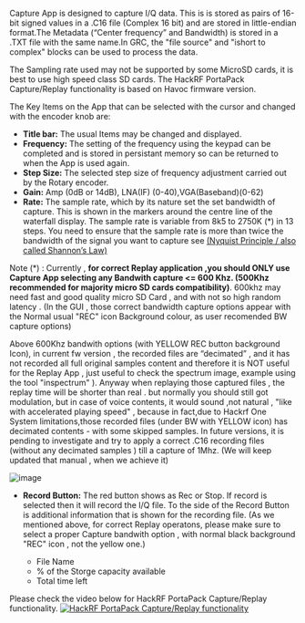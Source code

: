 Capture App is designed to capture I/Q data. This is  is stored as pairs of 16-bit signed values in a .C16 file (Complex 16 bit) and are stored in little-endian format.The Metadata (“Center frequency” and Bandwidth) is stored in a .TXT file with the same name.In GRC, the "file source" and "ishort to complex" blocks can be used to process the data.

The Sampling rate used may not be supported by some MicroSD cards, it is best to use high speed class SD cards. The HackRF PortaPack Capture/Replay functionality is  based on Havoc firmware version.

The Key Items on the App that can be selected with the cursor and changed with the encoder knob are:

* **Title bar:** The usual Items may be changed and displayed.
* **Frequency:** The setting of the frequency using the keypad can be completed and is stored in persistant memory so can be returned to when the App is used again.
* **Step Size:** The selected step size of frequency adjustment carried out by the Rotary encoder. 
* **Gain:**  Amp  (0dB or 14dB), LNA(IF) (0-40),VGA(Baseband)(0-62)
* **Rate:** The sample rate, which by its nature set the set bandwidth of capture. This is shown in the markers around the centre line of the waterfall display. The sample rate is variable from 8k5 to 2750K (*)  in 13 steps. You need to ensure that the sample rate is more than twice the bandwidth of the signal  you want to capture see [(Nyquist Principle / also called Shannon’s Law)  ](https://en.wikipedia.org/wiki/Nyquist%E2%80%93Shannon_sampling_theorem)

Note (*)  : Currently , **for correct Replay application ,you should ONLY use Capture App selecting any Bandwith capture <= 600 Khz. (500Khz recommended for majority micro SD cards compatibility)**. 600khz may need fast and good quality micro SD Card , and with not so high random latency . (In the GUI , those correct bandwidth capture options appear with the Normal usual "REC" icon Background colour, as user recomended BW capture options)

Above 600Khz bandwith options (with YELLOW REC button background Icon), in current fw version , the recorded files are “decimated” , and it has not recorded all full original samples content and therefore it is NOT useful for the Replay App , just useful to check the spectrum image, example using the tool "inspectrum" ). Anyway when replaying those captured files , the replay time will be shorter than real . but normally you should still got modulation, but in case of voice contents, it would sound ,not natural , "like with accelerated playing speed" , because in fact,due to Hackrf One System limitations,those  recorded files (under BW with YELLOW icon) has decimated contents - with some skipped samples. 
In future versions, it is pending to investigate and try to apply a correct .C16 recording files (without any decimated samples ) till a capture of 1Mhz. (We will keep updated that manual , when we achieve it) 

![image](https://user-images.githubusercontent.com/86470699/162581344-446a1a0b-325e-4bb6-a451-f47ecc91d8e3.png)




* **Record Button:** The red button shows as Rec or Stop. If record is selected then it will record the I/Q file. To the side of the Record Button is additional information that is shown for the recording file. (As we mentioned above, for correct Replay operatons, please make sure to select a proper Capture bandwith option  , with normal black background "REC" icon , not the yellow one.)
  
     * File Name
     * % of the Storge capacity available
     * Total time left 


Please check the video below for HackRF PortaPack Capture/Replay functionality.  [![HackRF PortaPack Capture/Replay functionality](http://img.youtube.com/vi/Pe30Jvyhmzk/0.jpg)](http://www.youtube.com/watch?v=Pe30Jvyhmzk "HackRF PortaPack Capture/Replay functionality")